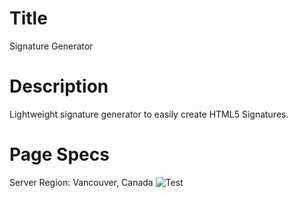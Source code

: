 # Title
Signature Generator
# Description
Lightweight signature generator to easily create HTML5 Signatures.
# Page Specs
Server Region: Vancouver, Canada
![Test](http://i.imgur.com/6gzZmth.png)